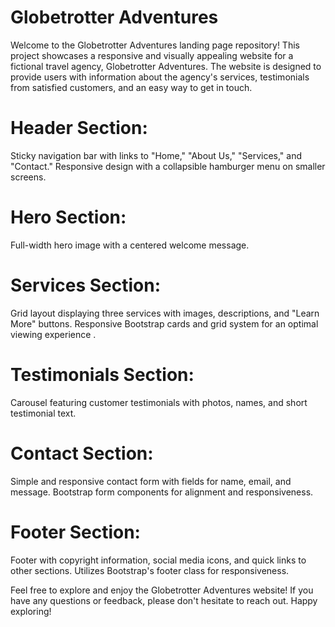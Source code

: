 # Globetrotter Adventures
Welcome to the Globetrotter Adventures landing page repository! 
This project showcases a responsive and visually appealing website for a fictional travel agency, Globetrotter Adventures.
The website is designed to provide users with information about the agency's services, testimonials from satisfied customers, and an easy way to get in touch.

# Header Section:
Sticky navigation bar with links to "Home," "About Us," "Services," and "Contact."
Responsive design with a collapsible hamburger menu on smaller screens.

# Hero Section:
Full-width hero image with a centered welcome message.

# Services Section:
Grid layout displaying three services with images, descriptions, and "Learn More" buttons.
Responsive Bootstrap cards and grid system for an optimal viewing experience
.
# Testimonials Section:
Carousel featuring customer testimonials with photos, names, and short testimonial text.

# Contact Section:
Simple and responsive contact form with fields for name, email, and message.
Bootstrap form components for alignment and responsiveness.

# Footer Section:
Footer with copyright information, social media icons, and quick links to other sections.
Utilizes Bootstrap's footer class for responsiveness.

Feel free to explore and enjoy the Globetrotter Adventures website! If you have any questions or feedback, please don't hesitate to reach out.
Happy exploring!
